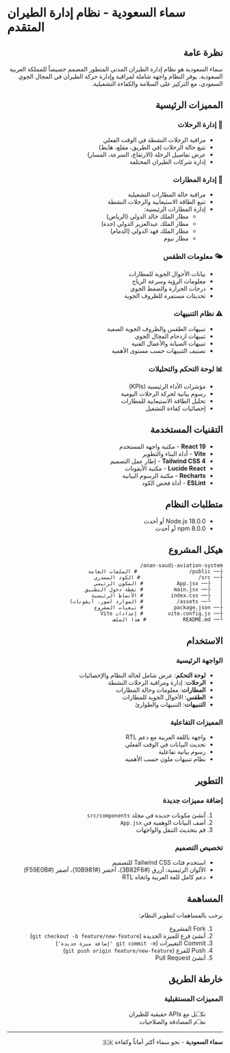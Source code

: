 # سماء السعودية - نظام إدارة الطيران المتقدم

<div dir="rtl">

## نظرة عامة

سماء السعودية هو نظام إدارة الطيران المدني المتطور المصمم خصيصاً للمملكة العربية السعودية. يوفر النظام واجهة شاملة لمراقبة وإدارة حركة الطيران في المجال الجوي السعودي، مع التركيز على السلامة والكفاءة التشغيلية.

## المميزات الرئيسية

### 🛫 إدارة الرحلات
- مراقبة الرحلات النشطة في الوقت الفعلي
- تتبع حالة الرحلات (في الطريق، مقلع، هابط)
- عرض تفاصيل الرحلة (الارتفاع، السرعة، المسار)
- إدارة شركات الطيران المختلفة

### 🏢 إدارة المطارات
- مراقبة حالة المطارات التشغيلية
- تتبع الطاقة الاستيعابية والرحلات النشطة
- إدارة المطارات الرئيسية:
  - مطار الملك خالد الدولي (الرياض)
  - مطار الملك عبدالعزيز الدولي (جدة)
  - مطار الملك فهد الدولي (الدمام)
  - مطار نيوم

### 🌤️ معلومات الطقس
- بيانات الأحوال الجوية للمطارات
- معلومات الرؤية وسرعة الرياح
- درجات الحرارة والضغط الجوي
- تحديثات مستمرة للظروف الجوية

### ⚠️ نظام التنبيهات
- تنبيهات الطقس والظروف الجوية الصعبة
- تنبيهات ازدحام المجال الجوي
- تنبيهات الصيانة والأعمال الفنية
- تصنيف التنبيهات حسب مستوى الأهمية

### 📊 لوحة التحكم والتحليلات
- مؤشرات الأداء الرئيسية (KPIs)
- رسوم بيانية لحركة الرحلات اليومية
- تحليل الطاقة الاستيعابية للمطارات
- إحصائيات كفاءة التشغيل

## التقنيات المستخدمة

- **React 19** - مكتبة واجهة المستخدم
- **Vite** - أداة البناء والتطوير
- **Tailwind CSS 4** - إطار عمل التصميم
- **Lucide React** - مكتبة الأيقونات
- **Recharts** - مكتبة الرسوم البيانية
- **ESLint** - أداة فحص الكود

## متطلبات النظام

- Node.js 18.0.0 أو أحدث
- npm 8.0.0 أو أحدث




## هيكل المشروع

```
anan-saudi-aviation-system/
├── public/                 # الملفات العامة
├── src/                   # الكود المصدري
│   ├── App.jsx           # المكون الرئيسي
│   ├── main.jsx          # نقطة دخول التطبيق
│   ├── index.css         # الأنماط الرئيسية
│   └── assets/           # الموارد (صور، أيقونات)
├── package.json          # تبعيات المشروع
├── vite.config.js        # إعدادات Vite
└── README.md            # هذا الملف
```

## الاستخدام

### الواجهة الرئيسية
- **لوحة التحكم**: عرض شامل لحالة النظام والإحصائيات
- **الرحلات**: إدارة ومراقبة الرحلات النشطة
- **المطارات**: معلومات وحالة المطارات
- **الطقس**: الأحوال الجوية للمطارات
- **التنبيهات**: التنبيهات والطوارئ

### المميزات التفاعلية
- واجهة باللغة العربية مع دعم RTL
- تحديث البيانات في الوقت الفعلي
- رسوم بيانية تفاعلية
- نظام تنبيهات ملون حسب الأهمية

## التطوير

### إضافة مميزات جديدة
1. أنشئ مكونات جديدة في مجلد `src/components`
2. أضف البيانات الوهمية في `App.jsx`
3. قم بتحديث التنقل والواجهات

### تخصيص التصميم
- استخدم فئات Tailwind CSS للتصميم
- الألوان الرئيسية: أزرق (#3B82F6)، أخضر (#10B981)، أصفر (#F59E0B)
- دعم كامل للغة العربية واتجاه RTL

## المساهمة

نرحب بالمساهمات لتطوير النظام:

1. Fork المشروع
2. أنشئ فرع للميزة الجديدة (`git checkout -b feature/new-feature`)
3. Commit التغييرات (`git commit -m 'إضافة ميزة جديدة'`)
4. Push للفرع (`git push origin feature/new-feature`)
5. أنشئ Pull Request




## خارطة الطريق

### المميزات المستقبلية
- [ ] تكامل مع APIs حقيقية للطيران
- [ ] نظام المصادقة والصلاحيات

---

**سماء السعودية** - نحو سماء أكثر أماناً وكفاءة 🇸🇦

</div>
